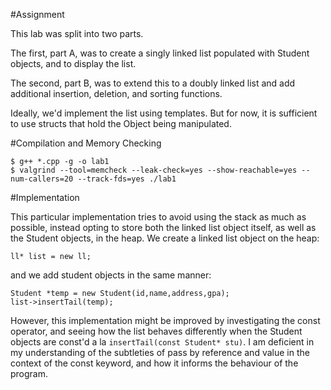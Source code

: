 #Assignment

This lab was split into two parts. 

The first, part A, was to create a singly 
linked list populated with Student objects, and to display the list. 

The second, part B, was to extend this to a doubly linked list and add 
additional insertion, deletion, and sorting functions.

Ideally, we'd implement the list using templates. But for now, it is 
sufficient to use structs that hold the Object being manipulated.

#Compilation and Memory Checking

    $ g++ *.cpp -g -o lab1
    $ valgrind --tool=memcheck --leak-check=yes --show-reachable=yes --num-callers=20 --track-fds=yes ./lab1

#Implementation

This particular implementation tries to avoid using the stack as much as 
possible, instead opting to store both the linked list object itself, as well 
as the Student objects, in the heap. We create a linked list object on the
heap:

`ll* list = new ll;`

and we add student objects in the same manner:

    Student *temp = new Student(id,name,address,gpa);
    list->insertTail(temp);

However, this implementation might be improved by investigating the const 
operator, and seeing how the list behaves differently when the Student objects 
are const'd a la `insertTail(const Student* stu)`. I am deficient in my 
understanding of the subtleties of pass by reference and value in the context 
of the const keyword, and how it informs the behaviour of the program.
